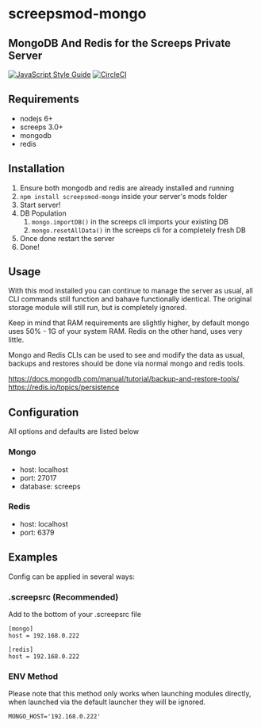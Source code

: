 # screepsmod-mongo

## MongoDB And Redis for the Screeps Private Server

[![JavaScript Style Guide](https://img.shields.io/badge/code_style-standard-brightgreen.svg)](https://standardjs.com)
[![CircleCI](https://circleci.com/gh/ScreepsMods/screepsmod-mongo/tree/master.svg?style=shield)](https://circleci.com/gh/ScreepsMods/screepsmod-mongo/tree/master)

## Requirements

* nodejs 6+
* screeps 3.0+
* mongodb
* redis

## Installation

1. Ensure both mongodb and redis are already installed and running
2. `npm install screepsmod-mongo` inside your server's mods folder
3. Start server!  
4. DB Population
    1. `mongo.importDB()` in the screeps cli imports your existing DB
    2. `mongo.resetAllData()` in the screeps cli for a completely fresh DB
5. Once done restart the server
6. Done! 

## Usage

With this mod installed you can continue to manage the server as usual,
all CLI commands still function and bahave functionally identical.
The original storage module will still run, but is completely ignored.

Keep in mind that RAM requirements are slightly higher, by default mongo
uses 50% - 1G of your system RAM. Redis on the other hand, uses very little.

Mongo and Redis CLIs can be used to see and modify the data as usual,
backups and restores should be done via normal mongo and redis tools.

https://docs.mongodb.com/manual/tutorial/backup-and-restore-tools/  
https://redis.io/topics/persistence

## Configuration

All options and defaults are listed below

### Mongo

* host: localhost
* port: 27017
* database: screeps

### Redis

* host: localhost
* port: 6379


## Examples

Config can be applied in several ways:

### .screepsrc (Recommended)

Add to the bottom of your .screepsrc file
```
[mongo]
host = 192.168.0.222

[redis]
host = 192.168.0.222
```

### ENV Method

Please note that this method only works when launching modules directly, when launched via the default launcher they will be ignored.

```
MONGO_HOST='192.168.0.222'
```
